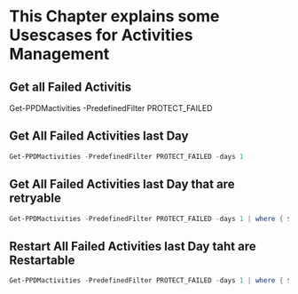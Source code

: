 # This Chapter explains some Usescases for Activities Management


## Get all Failed Activitis


Get-PPDMactivities -PredefinedFilter PROTECT_FAILED
## Get All Failed Activities last Day

```Powershell
Get-PPDMactivities -PredefinedFilter PROTECT_FAILED -days 1 
```
## Get All Failed Activities last Day that are retryable
```Powershell
Get-PPDMactivities -PredefinedFilter PROTECT_FAILED -days 1 | where { $_.actions.retryable -eq $True }
```

## Restart  All Failed Activities last Day taht are Restartable
```Powershell
Get-PPDMactivities -PredefinedFilter PROTECT_FAILED -days 1 | where { $_.actions.retryable -eq $True } | Restart-PPDMactivities
```









